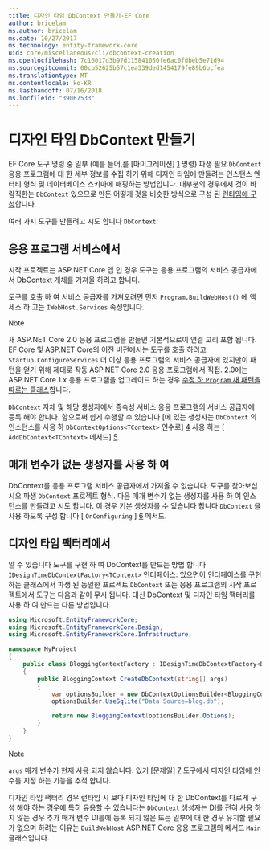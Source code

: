 ```yaml
---
title: 디자인 타임 DbContext 만들기-EF Core
author: bricelam
ms.author: bricelam
ms.date: 10/27/2017
ms.technology: entity-framework-core
uid: core/miscellaneous/cli/dbcontext-creation
ms.openlocfilehash: 7c16017d3b97d115841050fe6ac0fdbeb5e71d94
ms.sourcegitcommit: 00cb52625b57c1ea339ded1454179fe89b6bcfea
ms.translationtype: MT
ms.contentlocale: ko-KR
ms.lasthandoff: 07/16/2018
ms.locfileid: "39067533"
---
```

<a name="design-time-dbcontext-creation"></a>디자인 타임 DbContext 만들기
==============================
EF Core 도구 명령 중 일부 (예를 들어,를 [마이그레이션] [ 1] 명령) 파생 필요 `DbContext` 응용 프로그램에 대 한 세부 정보를 수집 하기 위해 디자인 타임에 만들려는 인스턴스 엔터티 형식 및 데이터베이스 스키마에 매핑하는 방법입니다. 대부분의 경우에서 것이 바람직한는 `DbContext` 있으므로 만든 어떻게 것을 비슷한 방식으로 구성 된 [런타임에 구성][2]합니다.

여러 가지 도구를 만들려고 시도 합니다 `DbContext`:

<a name="from-application-services"></a>응용 프로그램 서비스에서
-------------------------
시작 프로젝트는 ASP.NET Core 앱 인 경우 도구는 응용 프로그램의 서비스 공급자에서 DbContext 개체를 가져올 하려고 합니다.

도구를 호출 하 여 서비스 공급자를 가져오려면 먼저 `Program.BuildWebHost()` 에 액세스 하 고는 `IWebHost.Services` 속성입니다.

> [!NOTE]
> 새 ASP.NET Core 2.0 응용 프로그램을 만들면 기본적으로이 연결 고리 포함 됩니다. EF Core 및 ASP.NET Core의 이전 버전에서는 도구를 호출 하려고 `Startup.ConfigureServices` 더 이상 응용 프로그램의 서비스 공급자에 있지만이 패턴을 얻기 위해 제대로 작동 ASP.NET Core 2.0 응용 프로그램에서 직접. 2.0에는 ASP.NET Core 1.x 응용 프로그램을 업그레이드 하는 경우 [수정 하 `Program` 새 패턴을 따르는 클래스][3]합니다.

`DbContext` 자체 및 해당 생성자에서 종속성 서비스 응용 프로그램의 서비스 공급자에 등록 해야 합니다. 함으로써 쉽게 수행할 수 있습니다 [에 있는 생성자는 `DbContext` 의 인스턴스를 사용 하 `DbContextOptions<TContext>` 인수로] [ 4] 사용 하는 [ `AddDbContext<TContext>` 메서드] [5].

<a name="using-a-constructor-with-no-parameters"></a>매개 변수가 없는 생성자를 사용 하 여
--------------------------------------
DbContext를 응용 프로그램 서비스 공급자에서 가져올 수 없습니다. 도구를 찾아보십시오 파생 `DbContext` 프로젝트 형식. 다음 매개 변수가 없는 생성자를 사용 하 여 인스턴스를 만들려고 시도 합니다. 이 경우 기본 생성자를 수 있습니다 합니다 `DbContext` 을 사용 하도록 구성 합니다 [ `OnConfiguring` ] [ 6] 메서드.

<a name="from-a-design-time-factory"></a>디자인 타임 팩터리에서
--------------------------
알 수 있습니다 도구를 구현 하 여 DbContext를 만드는 방법 합니다 `IDesignTimeDbContextFactory<TContext>` 인터페이스: 있으면이 인터페이스를 구현 하는 클래스에서 파생 된 동일한 프로젝트 `DbContext` 또는 응용 프로그램의 시작 프로젝트에서 도구는 다음과 같이 무시 됩니다. 대신 DbContext 및 디자인 타임 팩터리를 사용 하 여 만드는 다른 방법입니다.

``` csharp
using Microsoft.EntityFrameworkCore;
using Microsoft.EntityFrameworkCore.Design;
using Microsoft.EntityFrameworkCore.Infrastructure;

namespace MyProject
{
    public class BloggingContextFactory : IDesignTimeDbContextFactory<BloggingContext>
    {
        public BloggingContext CreateDbContext(string[] args)
        {
            var optionsBuilder = new DbContextOptionsBuilder<BloggingContext>();
            optionsBuilder.UseSqlite("Data Source=blog.db");

            return new BloggingContext(optionsBuilder.Options);
        }
    }
}
```

> [!NOTE]
> `args` 매개 변수가 현재 사용 되지 않습니다. 있기 [문제일] [ 7] 도구에서 디자인 타임에 인수를 지정 하는 기능을 추적 합니다.

디자인 타임 팩터리 경우 런타임 시 보다 디자인 타임에 대 한 DbContext를 다르게 구성 해야 하는 경우에 특히 유용할 수 있습니다는 `DbContext` 생성자는 DI를 전혀 사용 하지 않는 경우 추가 매개 변수 DI를에 등록 되지 않은 또는 일부에 대 한 경우 유지할 필요가 없으며 하려는 이유는 `BuildWebHost` ASP.NET Core 응용 프로그램의 메서드 `Main` 클래스입니다.

  [1]: xref:core/managing-schemas/migrations/index
  [2]: xref:core/miscellaneous/configuring-dbcontext
  [3]: https://docs.microsoft.com/aspnet/core/migration/1x-to-2x/#update-main-method-in-programcs
  [4]: xref:core/miscellaneous/configuring-dbcontext#constructor-argument
  [5]: xref:core/miscellaneous/configuring-dbcontext#using-dbcontext-with-dependency-injection
  [6]: xref:core/miscellaneous/configuring-dbcontext#onconfiguring
  [7]: https://github.com/aspnet/EntityFrameworkCore/issues/8332
